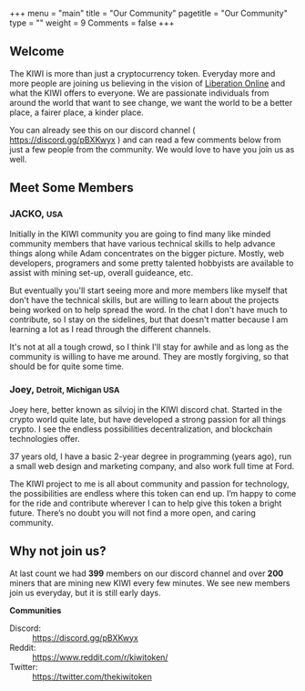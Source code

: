 +++
menu = "main"
title = "Our Community"
pagetitle = "Our Community"
type = ""
weight = 9
Comments = false
+++

<div class="row section featured topspace">
  <h2 class="section-title"><span>Welcome</span></h2>
  <p class="lead text-center text-muted">The KIWI is more than just a cryptocurrency token. Everyday more and more people are joining us believing in the vision of <a href="http://liberation.online">Liberation Online</a> and what the KIWI offers to everyone. We are passionate individuals from around the world that want to see change, we want the world to be a better place, a fairer place, a kinder place.</p>
  <p class="lead text-center text-muted">You can already see this on our discord channel ( <a href="https://discord.gg/pBXKwyx">https://discord.gg/pBXKwyx</a> ) and can read a few comments below from just a few people from the community. We would love to have you join us as well.</p>
</div>

<div class="row section featured topspace">
    <h2 class="section-title"><span>Meet Some Members</span></h2>
    <div class="row">
      <div class="col-sm-6 col-md-6">
        <h3 class="text-center">JACKO, <small>USA</small></h3>
        <p>Initially in the KIWI community you are going to find many like minded community members that have various technical skills to help advance things along while Adam concentrates on the bigger picture.  Mostly,  web developers, programers and some pretty talented hobbyists are available to assist with mining set-up, overall guideance, etc.</p>
        <p>But eventually you'll start seeing more and more members like myself that don't have the technical skills, but are willing to learn about the projects being worked on to help spread the word.  In the chat I don't have much to contribute, so I stay on the sidelines, but that doesn't matter because I am learning a lot as I read through the different channels.</p>
        <p>It's not at all a tough crowd, so I think I'll stay for awhile and as long as the community is willing to have me around.  They are mostly forgiving, so that should be for quite some time.</p>
      </div>
      <div class="col-sm-6 col-md-6">
        <h3 class="text-center">Joey, <small>Detroit, Michigan USA</small></h3>
        <p>Joey here, better known as silvioj in the KIWI discord chat. Started in the crypto world quite late, but have developed a strong passion for all things crypto. I see the endless possibilities decentralization, and blockchain technologies offer.</p>
        <p>37 years old, I have a basic 2-year degree in programming (years ago), run a small web design and marketing company, and also work full time at Ford.</p>
        <p>The KIWI project to me is all about community and passion for technology, the possibilities are endless where this token can end up. I’m happy to come for the ride and contribute wherever I can to help give this token a bright future. There’s no doubt you will not find a more open, and caring community.</p>
      </div>
    </div>
</div>

<div class="row section featured topspace">
    <h2 class="section-title"><span>Why not join us?</span></h2>
    <div class="col-lg-8">
      <p>At last count we had <strong>399</strong> members on our discord channel and over <strong>200</strong> miners that are mining new KIWI every few minutes. We see new members join us everyday, but it is still early days.</p>
    </div>
    <div class="col-lg-4">
      <div class="panel panel-cta">
          <div class="panel-body-small">
              <div class="col-lg-12">
                  <p class="text-center"><strong>Communities</strong></p>
                    <dl>
                      <dt>Discord:</dt><dd><a href="https://discord.gg/pBXKwyx">https://discord.gg/pBXKwyx</a></dd>
                      <dt>Reddit:</dt><dd><a href="https://www.reddit.com/r/kiwitoken/">https://www.reddit.com/r/kiwitoken/</a></dd>
                      <dt>Twitter:</dt><dd><a href="https://twitter.com/thekiwitoken">https://twitter.com/thekiwitoken</a></dd>
                    </dl>
              </div>
          </div>
      </div>
    </div>
</div>
